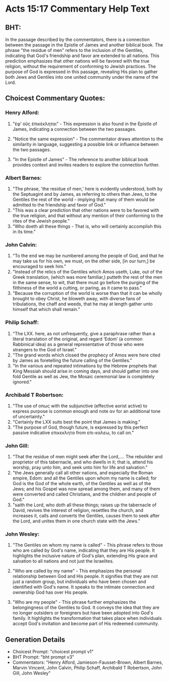# Acts 15:17 Commentary Help Text

## BHT:
In the passage described by the commentators, there is a connection between the passage in the Epistle of James and another biblical book. The phrase "the residue of men" refers to the inclusion of the Gentiles, indicating that God's friendship and favor are extended to all nations. This prediction emphasizes that other nations will be favored with the true religion, without the requirement of conforming to Jewish practices. The purpose of God is expressed in this passage, revealing His plan to gather both Jews and Gentiles into one united community under the name of the Lord.

## Choicest Commentary Quotes:
### Henry Alford:
1. "ἐφʼ οὓς ἐπικέκληται" - This expression is also found in the Epistle of James, indicating a connection between the two passages.

2. "Notice the same expression" - The commentator draws attention to the similarity in language, suggesting a possible link or influence between the two passages.

3. "In the Epistle of James" - The reference to another biblical book provides context and invites readers to explore the connection further.

### Albert Barnes:
1. "The phrase, 'the residue of men,' here is evidently understood, both by the Septuagint and by James, as referring to others than Jews, to the Gentiles the rest of the world - implying that many of them would be admitted to the friendship and favor of God."
2. "This was a clear prediction that other nations were to be favored with the true religion, and that without any mention of their conforming to the rites of the Jewish people."
3. "Who doeth all these things - That is, who will certainly accomplish this in its time."

### John Calvin:
1. "To the end we may be numbered among the people of God, and that he may take us for his own, we must, on the other side, [in our turn,] be encouraged to seek him."
2. "Instead of the relics of the Gentiles which Amos useth, Luke, out of the Greek translation, (which was more familiar,) putteth the rest of the men in the same sense, to wit, that there must go before the purging of the filthiness of the world a cutting, or paring, as it came to pass."
3. "Because the corruption of the world is worse than that it can be wholly brought to obey Christ, he bloweth away, with diverse fans of tribulations, the chaff and weeds, that he may at length gather unto himself that which shall remain."

### Philip Schaff:
1. "The LXX. here, as not unfrequently, give a paraphrase rather than a literal translation of the original, and regard ‘Edom’ (a common Rabbinical idea) as a general representative of those who were strangers to the God of Israel."
2. "The grand words which closed the prophecy of Amos were here cited by James as foretelling the future calling of the Gentiles."
3. "In the various and repeated intimations by the Hebrew prophets that King Messiah should arise in coming days, and should gather into one fold Gentile as well as Jew, the Mosaic ceremonial law is completely ignored."

### Archibald T Robertson:
1. "The use of οπως with the subjunctive (effective aorist active) to express purpose is common enough and note αν for an additional tone of uncertainty."
2. "Certainly the LXX suits best the point that James is making."
3. "The purpose of God, though future, is expressed by this perfect passive indicative επικεκλητα from επι-καλεω, to call on."

### John Gill:
1. "That the residue of men might seek after the Lord,.... The rebuilder and proprietor of this tabernacle, and who dwells in it; that is, attend his worship, pray unto him, and seek unto him for life and salvation."
2. "the Jews generally call all other nations, and especially the Roman empire, Edom: and all the Gentiles upon whom my name is called; for God is the God of the whole earth, of the Gentiles as well as of the Jews; and his Gospel was now spread among them, and many of them were converted and called Christians, and the children and people of God."
3. "saith the Lord, who doth all these things; raises up the tabernacle of David, revives the interest of religion, resettles the church, and increases it, calls and converts the Gentiles, causes them to seek after the Lord, and unites them in one church state with the Jews."

### John Wesley:
1. "The Gentiles on whom my name is called" - This phrase refers to those who are called by God's name, indicating that they are His people. It highlights the inclusive nature of God's plan, extending His grace and salvation to all nations and not just the Israelites.

2. "Who are called by my name" - This emphasizes the personal relationship between God and His people. It signifies that they are not just a random group, but individuals who have been chosen and identified with God's name. It speaks to the intimate connection and ownership God has over His people.

3. "Who are my people" - This phrase further emphasizes the belongingness of the Gentiles to God. It conveys the idea that they are no longer outsiders or foreigners but have been adopted into God's family. It highlights the transformation that takes place when individuals accept God's invitation and become part of His redeemed community.


## Generation Details
- Choicest Prompt: "choicest prompt v1"
- BHT Prompt: "bht prompt v3"
- Commentators: "Henry Alford, Jamieson-Fausset-Brown, Albert Barnes, Marvin Vincent, John Calvin, Philip Schaff, Archibald T Robertson, John Gill, John Wesley"
